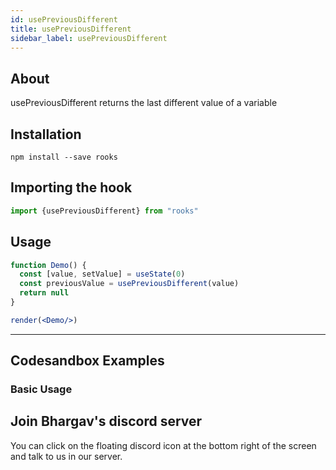 ```yaml
---
id: usePreviousDifferent
title: usePreviousDifferent
sidebar_label: usePreviousDifferent
---
```



    

## About

usePreviousDifferent returns the last different value of a variable

[//]: # "Main"

## Installation

    npm install --save rooks

## Importing the hook

```javascript
import {usePreviousDifferent} from "rooks"
```

## Usage

```jsx
function Demo() {
  const [value, setValue] = useState(0)
  const previousValue = usePreviousDifferent(value) 
  return null
}

render(<Demo/>)
```


---

## Codesandbox Examples

### Basic Usage    



## Join Bhargav's discord server
You can click on the floating discord icon at the bottom right of the screen and talk to us in our server.

